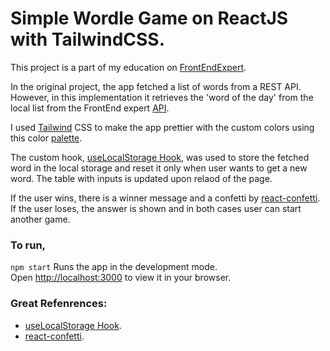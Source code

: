 # Simple Wordle Game on ReactJS with TailwindCSS.

This project is a part of my education on [FrontEndExpert]().

In the original project, the app fetched a list of words from a REST API. However, in this implementation it retrieves the 'word of the day' from the local list from the FrontEnd expert [API](https://api.frontendexpert.io/api/fe/wordle-words).

I used [Tailwind](https://tailwindcss.com/docs/installation) CSS to make the app prettier with the custom colors using this color [palette](https://colorhunt.co/palette/a1ccd1f4f2dee9b3847c9d96).

The custom hook, [useLocalStorage Hook](https://blog.logrocket.com/using-localstorage-react-hooks/), was used to store the fetched word in the local storage and reset it only when user wants to get a new word. The table with inputs is updated upon relaod of the page.

If the user wins, there is a winner message and a confetti by [react-confetti](https://www.npmjs.com/package/react-confetti).
If the user loses, the answer is shown and in both cases user can start another game.


### To run,
`npm start`
Runs the app in the development mode.\
Open [http://localhost:3000](http://localhost:3000) to view it in your browser.

### Great Refenrences:
- [useLocalStorage Hook](https://blog.logrocket.com/using-localstorage-react-hooks/).
- [react-confetti](https://www.npmjs.com/package/react-confetti).